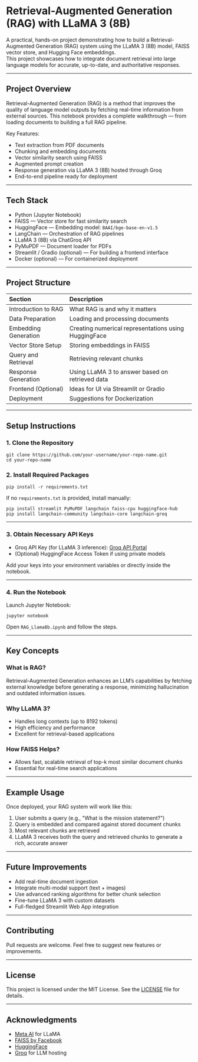 # Retrieval-Augmented Generation (RAG) with LLaMA 3 (8B)

A practical, hands-on project demonstrating how to build a Retrieval-Augmented Generation (RAG) system using the LLaMA 3 (8B) model, FAISS vector store, and Hugging Face embeddings.  
This project showcases how to integrate document retrieval into large language models for accurate, up-to-date, and authoritative responses.

---

## Project Overview

Retrieval-Augmented Generation (RAG) is a method that improves the quality of language model outputs by fetching real-time information from external sources. This notebook provides a complete walkthrough — from loading documents to building a full RAG pipeline.

Key Features:
- Text extraction from PDF documents
- Chunking and embedding documents
- Vector similarity search using FAISS
- Augmented prompt creation
- Response generation via LLaMA 3 (8B) hosted through Groq
- End-to-end pipeline ready for deployment

---

## Tech Stack

- Python (Jupyter Notebook)
- FAISS — Vector store for fast similarity search
- HuggingFace — Embedding model: `BAAI/bge-base-en-v1.5`
- LangChain — Orchestration of RAG pipelines
- LLaMA 3 (8B) via ChatGroq API
- PyMuPDF — Document loader for PDFs
- Streamlit / Gradio (optional) — For building a frontend interface
- Docker (optional) — For containerized deployment

---

## Project Structure

| Section | Description |
|:-------|:------------|
| Introduction to RAG | What RAG is and why it matters |
| Data Preparation | Loading and processing documents |
| Embedding Generation | Creating numerical representations using HuggingFace |
| Vector Store Setup | Storing embeddings in FAISS |
| Query and Retrieval | Retrieving relevant chunks |
| Response Generation | Using LLaMA 3 to answer based on retrieved data |
| Frontend (Optional) | Ideas for UI via Streamlit or Gradio |
| Deployment | Suggestions for Dockerization |

---

## Setup Instructions

### 1. Clone the Repository

`git clone https://github.com/your-username/your-repo-name.git`  
`cd your-repo-name`

### 2. Install Required Packages

`pip install -r requirements.txt`

If no `requirements.txt` is provided, install manually:

`pip install streamlit PyMuPDF langchain faiss-cpu huggingface-hub`  
`pip install langchain-community langchain-core langchain-groq`

---

### 3. Obtain Necessary API Keys

- Groq API Key (for LLaMA 3 inference): [Groq API Portal](https://groq.com)
- (Optional) HuggingFace Access Token if using private models

Add your keys into your environment variables or directly inside the notebook.

---

### 4. Run the Notebook

Launch Jupyter Notebook:

`jupyter notebook`

Open `RAG_Llama8b.ipynb` and follow the steps.

---

## Key Concepts

### What is RAG?

Retrieval-Augmented Generation enhances an LLM’s capabilities by fetching external knowledge before generating a response, minimizing hallucination and outdated information issues.

### Why LLaMA 3?

- Handles long contexts (up to 8192 tokens)
- High efficiency and performance
- Excellent for retrieval-based applications

### How FAISS Helps?

- Allows fast, scalable retrieval of top-k most similar document chunks
- Essential for real-time search applications

---

## Example Usage

Once deployed, your RAG system will work like this:

1. User submits a query (e.g., "What is the mission statement?")
2. Query is embedded and compared against stored document chunks
3. Most relevant chunks are retrieved
4. LLaMA 3 receives both the query and retrieved chunks to generate a rich, accurate answer

---

## Future Improvements

- Add real-time document ingestion
- Integrate multi-modal support (text + images)
- Use advanced ranking algorithms for better chunk selection
- Fine-tune LLaMA 3 with custom datasets
- Full-fledged Streamlit Web App integration

---

## Contributing

Pull requests are welcome. Feel free to suggest new features or improvements.

---

## License

This project is licensed under the MIT License. See the [LICENSE](LICENSE) file for details.

---

## Acknowledgments

- [Meta AI](https://ai.meta.com/research/projects/llama/) for LLaMA
- [FAISS by Facebook](https://github.com/facebookresearch/faiss)
- [HuggingFace](https://huggingface.co/)
- [Groq](https://groq.com) for LLM hosting
